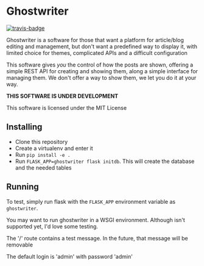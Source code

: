 # Ghostwriter

[![travis-badge](https://api.travis-ci.org/arthurmco/ghostwriter.svg?branch=master)](https://travis-ci.org/arthurmco/ghostwriter)
        
Ghostwriter is a software for those that want a platform for article/blog 
editing and management, but don't want a predefined way to display it, 
with limited choice for themes, complicated APIs and a difficult configuration

This software gives *you* the control of how the posts are shown, offering
a simple REST API for creating and showing them, along a simple interface 
for managing them. We don't offer a way to show them, we let you do it at
your way.

**THIS SOFTWARE IS UNDER DEVELOPMENT**

This software is licensed under the MIT License

## Installing

 - Clone this repository
 - Create a virtualenv and enter it
 - Run `pip install -e . `
 - Run `FLASK_APP=ghostwriter flask initdb`. This will create the database and 
   the needed tables

## Running

To test, simply run flask with the `FLASK_APP` environment variable as `ghostwriter`. 

You may want to run ghostwriter in a WSGI environment. Although isn't supported yet, I'd love some testing.

The '/' route contains a test message. In the future, that message will be removable

The default login is 'admin' with password 'admin'
